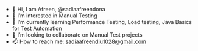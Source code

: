 - 👋 Hi, I am Afreen, @sadiaafreendona
- 👀 I’m interested in Manual Testing
- 🌱 I’m currently learning Performance Testing, Load testing, Java Basics for Test Automation
- 💞️ I’m looking to collaborate on Manual Test projects
- 📫 How to reach me: sadiaafreendiu1028@gmail.com
